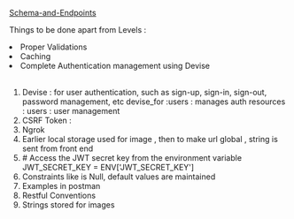 [Schema-and-Endpoints](https://docs.google.com/spreadsheets/d/1LvpofXbFD7o2ABzoElZ97TEZu2DkXdYk1JHBglSruVI/edit?usp=sharing)

Things to be done apart from Levels : 
<li>Proper Validations</li>
<li>Caching</li>
<li>Complete Authentication management using Devise</li>
<br>

<ol>
  <li>
    Devise : for user authentication, such as sign-up, sign-in, sign-out, password management, etc
    devise_for :users : manages auth
    resources : users : user management
  </li>
  <li>CSRF Token : </li>
  <li>Ngrok</li>
  <li>Earlier local storage used for image , then to make url global , string is sent from front end</li>
  <li># Access the JWT secret key from the environment variable 
JWT_SECRET_KEY = ENV['JWT_SECRET_KEY']</li>
  <li>Constraints like is Null, default values are maintained</li>
  <li>Examples in postman</li>
  <li>Restful Conventions </li>
  <li>Strings stored for images </li>
  
</ol>











